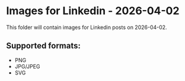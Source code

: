 # Images for Linkedin - 2026-04-02

This folder will contain images for Linkedin posts on 2026-04-02.

## Supported formats:
- PNG
- JPG/JPEG
- SVG
